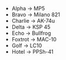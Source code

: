 - Alpha -> MP5
- Bravo -> Milano 821
- Charlie -> AK-74u
- Delta -> KSP 45
- Echo -> Bullfrog
- Foxtrot -> MAC-10
- Golf -> LC10
- Hotel -> PPSh-41
